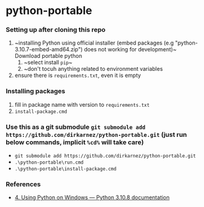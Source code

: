 python-portable
===============
### Setting up after cloning this repo
1. ~installing Python using official installer (embed packages (e.g "python-3.10.7-embed-amd64.zip") does not working for development)~ Download portable python
   1. ~select install `pip`~
   2. ~don't tocuh anything related to environment variables
2. ensure there is `requirements.txt`, even it is empty

### Installing packages
1. fill in package name with version to `requirements.txt`
2. `install-package.cmd`

### Use this as a git submodule `git submodule add https://github.com/dirkarnez/python-portable.git` (just run below commands, implicit `%cd%` will take care)
- `git submodule add https://github.com/dirkarnez/python-portable.git`
- `.\python-portable\run.cmd`
- `.\python-portable\install-package.cmd`


### References
- [4. Using Python on Windows — Python 3.10.8 documentation](https://docs.python.org/3/using/windows.html#installing-without-ui)
